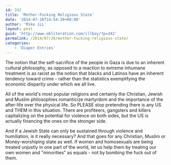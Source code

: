 ```yaml
---
id: 242
title: 'Mother-Fucking Religious State'
date: '2014-07-26T14:54:39+00:00'
author: 'Mike iLL'
layout: post
guid: 'http://www.obliteration.com/illboy/?p=242'
permalink: /2014/07/26/mother-fucking-religious-state/
categories:
    - 'Diaper Entries'
---
```


The notion that the self-sacrifice of the people in Gaza is due to an inherent cultural philosophy, as opposed to a reaction to extreme inhumane treatment is as racist as the notion that blacks and Latinos have an inherent tendency toward crime - rather than the statistics exemplifying the economic disparity under which we all live.

All of the world's most popular religions and certainly the Christian, Jewish and Muslim philosophies romanticize martyrdom and the importance of the after-life over the physical life. So PLEASE stop pretending there is any US and THEM in this situation. There are profiteers, gangsters and killers capitalizing on the potential for violence on both sides, but the US is actually financing the ones on the stronger side.

And if a Jewish State can only be sustained through violence and humiliation, is it really necessary? And that goes for any Christian, Muslim or Money-worshiping state as well. If women and homosexuals are being treated unjustly in one part of the world, let us help them by treating our own women and "minorities" as equals - not by bombing the fuck out of them.
